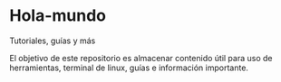 # Hola-mundo
Tutoriales, guías y más

El objetivo de este repositorio es almacenar contenido útil para uso de herramientas, terminal de linux, guías e información importante.
